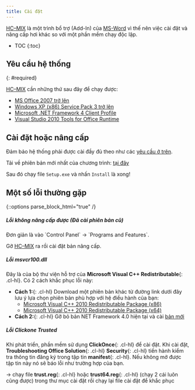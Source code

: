 ```yaml
---
title: Cài đặt
---
```


[HC–MIX](/projects/hc-mix/) là một trình bổ trợ (Add-In) của [MS-Word](/word/) vì thế nên việc cài đặt và nâng cấp hơi khác so với một phần mềm chạy độc lập.
- TOC
{:toc}

## Yêu cầu hệ thống
{: #required}

[HC–MIX](/projects/hc-mix/) cần những thứ sau đây để chạy được:
- [MS Office 2007 trở lên](https://products.office.com/vi-vn/compare-microsoft-office-products)
- [Windows XP (x86) Service Pack 3 trở lên](https://www.microsoft.com/en-us/software-download)
- [Microsoft .NET Framework 4 Client Profile](https://www.microsoft.com/en-us/download/details.aspx?id=24872)
- [Visual Studio 2010 Tools for Office Runtime](https://www.microsoft.com/en-us/download/details.aspx?id=48217)

## Cài đặt hoặc nâng cấp

Đảm bảo hệ thống phải được cài đầy đủ theo như các [yêu cầu ở trên](#required). 

Tải về phiên bản mới nhất của chương trình: [tại đây](/download/hc-mix/app.zip)

Sau đó chạy file `Setup.exe` và nhấn `Install` là xong!

## Một số lỗi thường gặp

{::options parse_block_html="true" /}
<div class="note warning">
  <h5>Lỗi không nâng cấp được (Đã cài phiên bản cũ)</h5>
  Đơn giản là vào `Control Panel` &#8594; `Programs and Features`.

  Gỡ [HC–MIX](/projects/hc-mix/) ra rồi cài đặt bản nâng cấp.
</div>

<div class="note warning">
  <h5>Lỗi msvcr100.dll</h5>

  Đây là của bộ thư viện hỗ trợ của **Microsoft Visual C++ Redistributable**{: .cl-hl}. Có 2 cách khắc phục lỗi này:

  + **Cách 1:**{: .cl-hl} Download một phiên bản khác từ đường link dưới đây lưu ý lựa chọn phiên bản phù hợp với hệ điều hành của bạn:
    - [Microsoft Visual C++ 2010 Redistributable Package (x86)](https://www.microsoft.com/en-us/download/details.aspx?id=5555)
    - [Microsoft Visual C++ 2010 Redistributable Package (x64)](http://www.microsoft.com/download/en/details.aspx?id=14632)
  + **Cách 2:**{: .cl-hl} Gỡ bỏ bản NET Framework 4.0 hiện tại và cài [bản mới](https://www.microsoft.com/en-us/download/details.aspx?id=24872)
</div>

<div class="note warning">
  <h5>Lỗi Clickone Trusted</h5>

  Khi phát triển, phần mềm sử dụng **ClickOnce**{: .cl-hl} để cài đặt. Khi cài đặt, **Troubleshooting Office Solution**{: .cl-hl} **Security**{: .cl-hl} tiến hành kiểm tra thông tin đăng ký trong tập tin **manifest**{: .cl-hl}. Nếu không mở được tập tin này nó sẽ báo lỗi như trường hợp của bạn. 

  &#8594; chạy file **trust.reg**{: .cl-hl} hoặc **trust64.reg**{: .cl-hl} (chạy 2 cái luôn cũng được) trong thư mục cài đặt rồi chạy lại file cài đặt để khắc phục
 </div>
